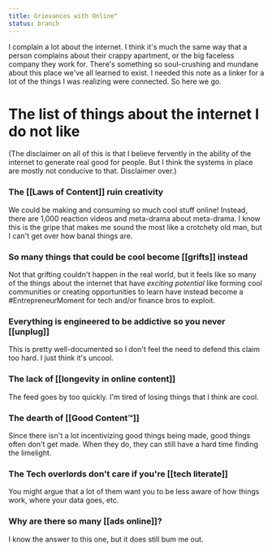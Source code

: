 ```yaml
---
title: Grievances with Online™
status: branch
---
```


I complain a lot about the internet. I think it's much the same way that a person complains about their crappy apartment, or the big faceless company they work for. There's something so soul-crushing and mundane about this place we've all learned to exist. I needed this note as a linker for a lot of the things I was realizing were connected. So here we go.

# The list of things about the internet I do not like

(The disclaimer on all of this is that I believe fervently in the ability of the internet to generate real good for people. But I think the systems in place are mostly not conducive to that. Disclaimer over.)

### The [[Laws of Content]] ruin creativity

We could be making and consuming so much cool stuff online! Instead, there are 1,000 reaction videos and meta-drama about meta-drama. I know this is the gripe that makes me sound the most like a crotchety old man, but I can't get over how banal things are.

### So many things that could be cool become [[grifts]] instead

Not that grifting couldn't happen in the real world, but it feels like so many of the things about the internet that have *exciting potential* like forming cool communities or creating opportunities to learn have instead become a #EntrepreneurMoment for tech and/or finance bros to exploit.

### Everything is engineered to be addictive so you never [[unplug]]

This is pretty well-documented so I don't feel the need to defend this claim too hard. I just think it's uncool.

### The lack of [[longevity in online content]]

The feed goes by too quickly. I'm tired of losing things that I think are cool.

### The dearth of [[Good Content™]]

Since there isn't a lot incentivizing good things being made, good things often don't get made. When they do, they can still have a hard time finding the limelight.

### The Tech overlords don't care if you're [[tech literate]]

You might argue that a lot of them want you to be less aware of how things work, where your data goes, etc.

### Why are there so many [[ads online]]?

I know the answer to this one, but it does still bum me out.